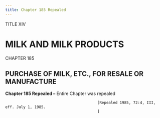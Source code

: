 ```yaml
---
title: Chapter 185 Repealed
---
```


TITLE XIV
                                             
MILK AND MILK PRODUCTS
======================

CHAPTER 185
                                             
PURCHASE OF MILK, ETC., FOR RESALE OR MANUFACTURE
-------------------------------------------------

**Chapter 185 Repealed –** Entire Chapter was repealed


                                             [Repealed 1985, 72:4, III, eff. July 1, 1985.
                                             ]
